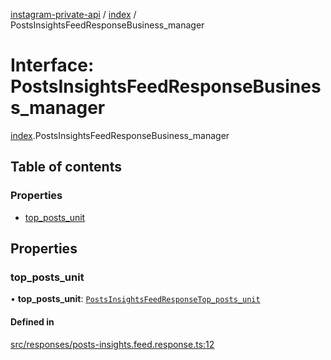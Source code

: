 [instagram-private-api](../../README.md) / [index](../../modules/index.md) / PostsInsightsFeedResponseBusiness_manager

# Interface: PostsInsightsFeedResponseBusiness\_manager

[index](../../modules/index.md).PostsInsightsFeedResponseBusiness_manager

## Table of contents

### Properties

- [top\_posts\_unit](PostsInsightsFeedResponseBusiness_manager.md#top_posts_unit)

## Properties

### top\_posts\_unit

• **top\_posts\_unit**: [`PostsInsightsFeedResponseTop_posts_unit`](PostsInsightsFeedResponseTop_posts_unit.md)

#### Defined in

[src/responses/posts-insights.feed.response.ts:12](https://github.com/Nerixyz/instagram-private-api/blob/0e0721c/src/responses/posts-insights.feed.response.ts#L12)
